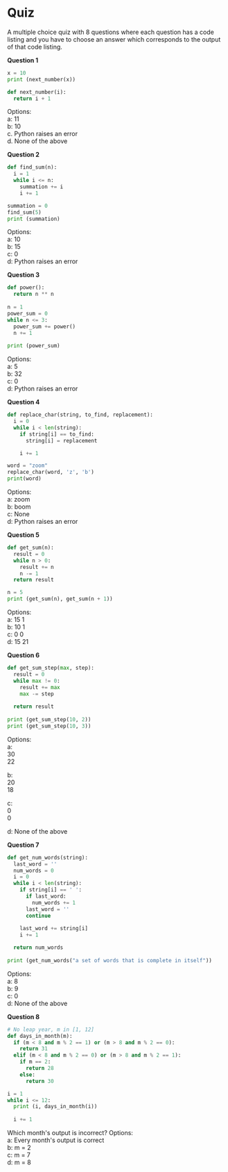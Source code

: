 # Quiz
A multiple choice quiz with 8 questions where each question has a code listing and you have to choose an answer which corresponds to the output of that code listing.

**Question 1**

```python
x = 10
print (next_number(x))

def next_number(i):
  return i + 1
```

Options:  
a: 11   
b: 10  
c. Python raises an error  
d. None of the above

**Question 2**
```python
def find_sum(n):
  i = 1
  while i <= n:
    summation += i
    i += 1

summation = 0
find_sum(5)
print (summation)
```

Options:  
a: 10  
b: 15  
c: 0  
d: Python raises an error  

**Question 3**
```python
def power():
  return n ** n
    
n = 1
power_sum = 0
while n <= 3:
  power_sum += power()
  n += 1
  
print (power_sum)
```

Options:  
a: 5  
b: 32  
c: 0  
d: Python raises an error  

**Question 4**
```python
def replace_char(string, to_find, replacement):
  i = 0
  while i < len(string):
    if string[i] == to_find:
      string[i] = replacement

    i += 1

word = "zoom"
replace_char(word, 'z', 'b')
print(word)
```

Options:  
a: zoom  
b: boom  
c: None  
d: Python raises an error

**Question 5**
```python
def get_sum(n):
  result = 0
  while n > 0:
    result += n
    n -= 1
  return result

n = 5
print (get_sum(n), get_sum(n + 1))
```

Options:  
a: 15 1  
b: 10 1  
c: 0 0  
d: 15 21

**Question 6**
```python
def get_sum_step(max, step):
  result = 0
  while max != 0:
    result += max
    max -= step
    
  return result
    
print (get_sum_step(10, 2))
print (get_sum_step(10, 3))
```

Options:  
a:  
30  
22  

b:  
20  
18  

c:  
0  
0  

d: None of the above  
 
**Question 7**
```python
def get_num_words(string):
  last_word = ''
  num_words = 0
  i = 0
  while i < len(string):
    if string[i] == ' ':
      if last_word:
        num_words += 1
      last_word = ''
      continue
    
    last_word += string[i]
    i += 1

  return num_words
  
print (get_num_words("a set of words that is complete in itself"))
```

Options:  
a: 8  
b: 9  
c: 0  
d: None of the above  

**Question 8**
```python
# No leap year, m in [1, 12]
def days_in_month(m):
  if (m < 8 and m % 2 == 1) or (m > 8 and m % 2 == 0):
    return 31
  elif (m < 8 and m % 2 == 0) or (m > 8 and m % 2 == 1):
    if m == 2:
      return 28
    else:
      return 30

i = 1
while i <= 12:
  print (i, days_in_month(i))
  
  i += 1
```

Which month's output is incorrect? Options:  
a: Every month's output is correct  
b: m = 2  
c: m = 7  
d: m = 8  